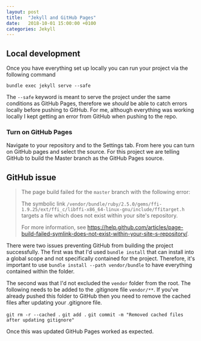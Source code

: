 ```yaml
---
layout: post
title:  "Jekyll and GitHub Pages"
date:   2018-10-01 15:00:00 +0100
categories: Jekyll
---
```


## Local development

Once you have everything set up locally you can run your project via the following command

`bundle exec jekyll serve --safe`

The `--safe` keyword is meant to serve the project under the same conditions as GitHub Pages, therefore we _should_ be able to catch errors locally before pushing to GitHub.
For me, although everything was working locally I kept getting an error from GitHub when pushing to the repo.

### Turn on GitHub Pages

Navigate to your repository and to the Settings tab. From here you can turn on GitHub pages and select the source. For this project we are telling GitHub to build the Master branch as the GitHub Pages source.

## GitHub issue

>The page build failed for the `master` branch with the following error:
>
>The symbolic link `/vendor/bundle/ruby/2.5.0/gems/ffi-1.9.25/ext/ffi_c/libffi-x86_64-linux-gnu/include/ffitarget.h` targets a file which does not exist within your site's repository.
>
>For more information, see <https://help.github.com/articles/page-build-failed-symlink-does-not-exist-within-your-site-s-repository/>.

There were two issues preventing GitHub from building the project successfully. The first was that I'd used `bundle install` that can install into a global scope and not specifically contained for the project. Therefore, it's important to use `bundle install --path vendor/bundle` to have everything contained within the folder.

The second was that I'd not excluded the `vendor` folder from the root. The following needs to be added to the .gitignore file `vendor/**`. If you've already pushed this folder to GitHub then you need to remove the cached files after updating your .gitignore file.

`git rm -r --cached .`
`git add .`
`git commit -m "Removed cached files after updating gitignore"`

Once this was updated GitHub Pages worked as expected.